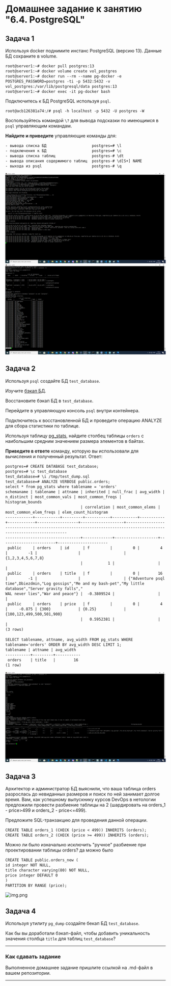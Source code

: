# Домашнее задание к занятию "6.4. PostgreSQL"

## Задача 1

Используя docker поднимите инстанс PostgreSQL (версию 13). Данные БД сохраните в volume.

```
root@server1:~# docker pull postgres:13
root@server1:~# docker volume create vol_postgres
root@server1:~# docker run --rm --name pg-docker -e POSTGRES_PASSWORD=postgres -ti -p 5432:5432 -v vol_postgres:/var/lib/postgresql/data postgres:13
root@server1:~# docker exec -it pg-docker bash
```

Подключитесь к БД PostgreSQL используя `psql`.
```
root@acb126381a74:/# psql -h localhost -p 5432 -U postgres -W
```
Воспользуйтесь командой `\?` для вывода подсказки по имеющимся в `psql` управляющим командам.

**Найдите и приведите** управляющие команды для:
```
- вывода списка БД                    postgres=# \l
- подключения к БД                    postgres=# \c
- вывода списка таблиц                postgres-# \dt
- вывода описания содержимого таблиц  postgres-# \d[S+] NAME
- выхода из psql                      postgres-# \q
```
![img.png](postgre1.png)
![img.png](postgre1.1.png)
## Задача 2

Используя `psql` создайте БД `test_database`.

Изучите [бэкап БД](https://github.com/netology-code/virt-homeworks/tree/master/06-db-04-postgresql/test_data).

Восстановите бэкап БД в `test_database`.

Перейдите в управляющую консоль `psql` внутри контейнера.

Подключитесь к восстановленной БД и проведите операцию ANALYZE для сбора статистики по таблице.

Используя таблицу [pg_stats](https://postgrespro.ru/docs/postgresql/12/view-pg-stats), найдите столбец таблицы `orders` 
с наибольшим средним значением размера элементов в байтах.

**Приведите в ответе** команду, которую вы использовали для вычисления и полученный результат.
Ответ:
```
postgres=# CREATE DATABASE test_database;
postgres=# \c test_database
test_database=# \i /tmp/test_dump.sql
test_database=# ANALYZE VERBOSE public.orders;
select * from pg_stats where tablename = 'orders'
schemaname | tablename | attname | inherited | null_frac | avg_width | n_distinct | most_common_vals | most_common_freqs |                                                                 histogram_bounds
                                 | correlation | most_common_elems | most_common_elem_freqs | elem_count_histogram
------------+-----------+---------+-----------+-----------+-----------+------------+------------------+-------------------+------------------------------------------------------------------------------------------------------------------
---------------------------------+-------------+-------------------+------------------------+----------------------
 public     | orders    | id      | f         |         0 |         4 |         -1 |                  |                   | {1,2,3,4,5,6,7,8}
                                 |           1 |                   |                        |
 public     | orders    | title   | f         |         0 |        16 |         -1 |                  |                   | {"Adventure psql time",Dbiezdmin,"Log gossips","Me and my bash-pet","My little database","Server gravity falls","
WAL never lies","War and peace"} |  -0.3809524 |                   |                        |
 public     | orders    | price   | f         |         0 |         4 |     -0.875 | {300}            | {0.25}            | {100,123,499,500,501,900}
                                 |   0.5952381 |                   |                        |
(3 rows)

SELECT tablename, attname, avg_width FROM pg_stats WHERE tablename='orders' ORDER BY avg_width DESC LIMIT 1;
tablename | attname | avg_width
-----------+---------+-----------
 orders    | title   |        16
(1 row)

```
![img.png](postgre2.png)
## Задача 3

Архитектор и администратор БД выяснили, что ваша таблица orders разрослась до невиданных размеров и
поиск по ней занимает долгое время. Вам, как успешному выпускнику курсов DevOps в нетологии предложили
провести разбиение таблицы на 2 (шардировать на orders_1 - price>499 и orders_2 - price<=499).

Предложите SQL-транзакцию для проведения данной операции.
```
CREATE TABLE orders_1 (CHECK (price < 499)) INHERITS (orders);
CREATE TABLE orders_2 (CHECK (price >= 499)) INHERITS (orders);
```

Можно ли было изначально исключить "ручное" разбиение при проектировании таблицы orders?
да можно было
```
CREATE TABLE public.orders_new (
id integer NOT NULL,
title character varying(80) NOT NULL,
price integer DEFAULT 0
)
PARTITION BY RANGE (price);
```
![img.png](postgre3.png)
## Задача 4

Используя утилиту `pg_dump` создайте бекап БД `test_database`.

Как бы вы доработали бэкап-файл, чтобы добавить уникальность значения столбца `title` для таблиц `test_database`?

---

### Как cдавать задание

Выполненное домашнее задание пришлите ссылкой на .md-файл в вашем репозитории.

---
